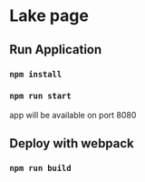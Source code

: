  # Lake page
 ## Run Application
 ### `npm install`
 ### `npm run start`
 
 app will be available on port 8080
 
 ## Deploy with webpack
 ### `npm run build`

